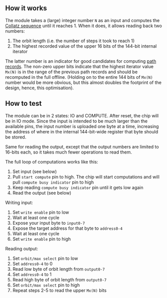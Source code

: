 <!---

This file is used to generate your project datasheet. Please fill in the information below and delete any unused
sections.

You can also include images in this folder and reference them in the markdown. Each image must be less than
512 kb in size, and the combined size of all images must be less than 1 MB.
-->

## How it works

The module takes a (large) integer number `N` as an input and computes the
[Collatz sequence][1] until it reaches 1. When it does, it allows reading back
two numbers:

1) The orbit length (i.e. the number of steps it took to reach 1)
2) The highest recorded value of the upper 16 bits of the 144-bit internal
   iterator

The latter number is an indicator for good candidates for computing [path
records][2]. The non-zero upper bits indicate that the highest iterator value
`Mx(N)` is in the range of the previous path records and should be recomputed in
the full offline. (Holding on to the entire 144 bits of `Mx(N)` number would be
more obvious, but this almost doubles the footprint of the design, hence, this
optimisation).

[1]: https://en.wikipedia.org/wiki/Collatz_conjecture
[2]: http://www.ericr.nl/wondrous/pathrecs.html

## How to test

The module can be in 2 states: IO and COMPUTE. After reset, the chip will be in
IO mode. Since the input is intended to be much larger than the available pins,
the input number is uploaded one byte at a time, increasing the address of where
in the internal 144-bit-wide register that byte should be stored.

Same for reading the output, except that the output numbers are limited to
16-bits each, so it takes much fewer operations to read them.

The full loop of computations works like this:

1) Set input (see below)
2) Pull `start compute` pin to high. The chip will start computations and will
   pull `compute busy indicator` pin to high
3) Keep reading `compute busy indicator` pin until it gets low again
4) Read the output (see below)

Writing input:

1) Set `write enable` pin to low
2) Wait at least one cycle
3) Expose your input byte to `input0-7`
4) Expose the target address for that byte to `address0-4`
5) Wait at least one cycle
6) Set `write enable` pin to high

Reading output:

1) Set `orbit/max select` pin to low
2) Set `address0-4` to 0
3) Read low byte of orbit length from `output0-7`
4) Set `address0-4` to 1
5) Read high byte of orbit length from `output0-7`
6) Set `orbit/max select` pin to high
7) Repeat steps 2-5 to read the upper `Mx(N)` bits
